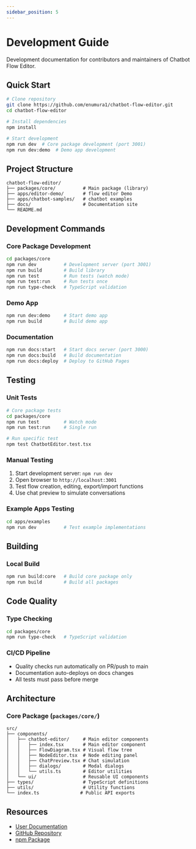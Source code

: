 ```yaml
---
sidebar_position: 5
---
```


# Development Guide

Development documentation for contributors and maintainers of Chatbot Flow Editor.

## Quick Start

```bash
# Clone repository
git clone https://github.com/enumura1/chatbot-flow-editor.git
cd chatbot-flow-editor

# Install dependencies
npm install

# Start development
npm run dev  # Core package development (port 3001)
npm run dev:demo  # Demo app development
```

## Project Structure

```
chatbot-flow-editor/
├── packages/core/          # Main package (library)
├── apps/editor-demo/       # flow editor Demo  
├── apps/chatbot-samples/   # chatbot examples
├── docs/                   # Documentation site
└── README.md
```

## Development Commands

### Core Package Development
```bash
cd packages/core
npm run dev          # Development server (port 3001)
npm run build        # Build library
npm run test         # Run tests (watch mode)
npm run test:run     # Run tests once
npm run type-check   # TypeScript validation
```

### Demo App
```bash
npm run dev:demo     # Start demo app
npm run build        # Build demo app
```

### Documentation
```bash
npm run docs:start   # Start docs server (port 3000)
npm run docs:build   # Build documentation
npm run docs:deploy  # Deploy to GitHub Pages
```

## Testing

### Unit Tests
```bash
# Core package tests
cd packages/core
npm run test         # Watch mode
npm run test:run     # Single run

# Run specific test
npm test ChatbotEditor.test.tsx
```

### Manual Testing
1. Start development server: `npm run dev`
2. Open browser to `http://localhost:3001`
3. Test flow creation, editing, export/import functions
4. Use chat preview to simulate conversations

### Example Apps Testing
```bash
cd apps/examples
npm run dev          # Test example implementations
```

## Building

### Local Build
```bash
npm run build:core   # Build core package only
npm run build        # Build all packages
```

## Code Quality

### Type Checking
```bash
cd packages/core
npm run type-check   # TypeScript validation
```

### CI/CD Pipeline
- Quality checks run automatically on PR/push to main
- Documentation auto-deploys on docs changes
- All tests must pass before merge

## Architecture

### Core Package (`packages/core/`)
```
src/
├── components/
│   ├── chatbot-editor/     # Main editor components
│   │   ├── index.tsx       # Main editor component
│   │   ├── FlowDiagram.tsx # Visual flow tree
│   │   ├── NodeEditor.tsx  # Node editing panel
│   │   ├── ChatPreview.tsx # Chat simulation
│   │   ├── dialogs/        # Modal dialogs
│   │   └── utils.ts        # Editor utilities
│   └── ui/                 # Reusable UI components
├── types/                  # TypeScript definitions
├── utils/                  # Utility functions
└── index.ts               # Public API exports
```

## Resources

- [User Documentation](https://enumura1.github.io/chatbot-flow-editor/)
- [GitHub Repository](https://github.com/enumura1/chatbot-flow-editor)
- [npm Package](https://www.npmjs.com/package/chatbot-flow-editor)
